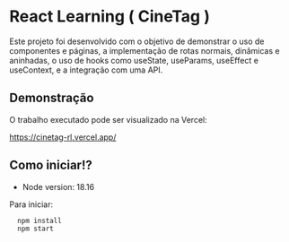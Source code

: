 
# React Learning ( CineTag )

Este projeto foi desenvolvido com o objetivo de demonstrar o uso de componentes e páginas, a implementação de rotas normais, dinâmicas e aninhadas, o uso de hooks como useState, useParams, useEffect e useContext, e a integração com uma API.

## Demonstração

O trabalho executado pode ser visualizado na Vercel:

https://cinetag-rl.vercel.app/

## Como iniciar!?

- Node version: 18.16

Para iniciar:

```bash
  npm install
  npm start
```
